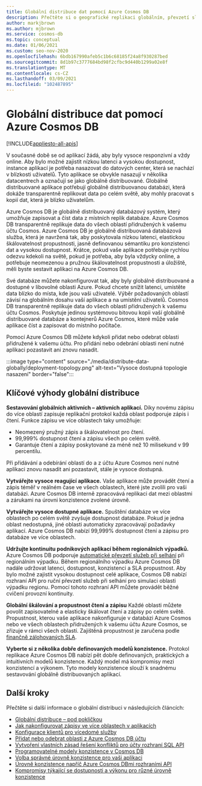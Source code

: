 ```yaml
---
title: Globální distribuce dat pomocí Azure Cosmos DB
description: Přečtěte si o geografické replikaci globálním, převzetí služeb při selhání a obnovení dat pomocí globálních databází z Azure Cosmos DB globálně distribuovanou databázovou službou pro více modelů.
author: markjbrown
ms.author: mjbrown
ms.service: cosmos-db
ms.topic: conceptual
ms.date: 01/06/2021
ms.custom: seo-nov-2020
ms.openlocfilehash: 6bdb167990afeb5c1b6c68185f24a8f930287bed
ms.sourcegitcommit: 8d1b97c3777684bd98f2cfbc9d440b1299a02e8f
ms.translationtype: MT
ms.contentlocale: cs-CZ
ms.lasthandoff: 03/09/2021
ms.locfileid: "102487895"
---
```

# <a name="distribute-your-data-globally-with-azure-cosmos-db"></a>Globální distribuce dat pomocí Azure Cosmos DB
[!INCLUDE[appliesto-all-apis](includes/appliesto-all-apis.md)]

V současné době se od aplikací žádá, aby byly vysoce responzivní a vždy online. Aby bylo možné zajistit nízkou latenci a vysokou dostupnost, instance aplikací je potřeba nasazovat do datových center, která se nachází v blízkosti uživatelů. Tyto aplikace se obvykle nasazují v několika datacentrech a označují se jako globálně distribuované. Globálně distribuované aplikace potřebují globálně distribuovanou databázi, která dokáže transparentně replikovat data po celém světě, aby mohly pracovat s kopií dat, která je blízko uživatelům. 

Azure Cosmos DB je globálně distribuovaný databázový systém, který umožňuje zapisovat a číst data z místních replik databáze. Azure Cosmos DB transparentně replikuje data do všech oblastí přidružených k vašemu účtu Cosmos. Azure Cosmos DB je globálně distribuovaná databázová služba, která je navržená tak, aby poskytovala nízkou latenci, elastickou škálovatelnost propustnosti, jasně definovanou sémantiku pro konzistenci dat a vysokou dostupnost. Krátce, pokud vaše aplikace potřebuje rychlou odezvu kdekoli na světě, pokud je potřeba, aby byla vždycky online, a potřebuje neomezenou a pružnou škálovatelnost propustnosti a úložiště, měli byste sestavit aplikaci na Azure Cosmos DB.

Své databáze můžete nakonfigurovat tak, aby byly globálně distribuované a dostupné v libovolné oblasti Azure. Pokud chcete snížit latenci, umístěte data blízko do místa, kde jsou vaši uživatelé. Výběr požadovaných oblastí závisí na globálním dosahu vaší aplikace a na umístění uživatelů. Cosmos DB transparentně replikuje data do všech oblastí přidružených k vašemu účtu Cosmos. Poskytuje jedinou systémovou bitovou kopii vaší globálně distribuované databáze a kontejnerů Azure Cosmos, které může vaše aplikace číst a zapisovat do místního počítače.

Pomocí Azure Cosmos DB můžete kdykoli přidat nebo odebrat oblasti přidružené k vašemu účtu. Pro přidání nebo odebrání oblasti není nutné aplikaci pozastavit ani znovu nasadit.

:::image type="content" source="./media/distribute-data-globally/deployment-topology.png" alt-text="Vysoce dostupná topologie nasazení" border="false":::

## <a name="key-benefits-of-global-distribution"></a>Klíčové výhody globální distribuce

**Sestavování globálních aktivních – aktivních aplikací.** Díky novému zápisu do více oblastí zapisuje replikační protokol každá oblast podporuje zápis i čtení. Funkce zápisu ve více oblastech taky umožňuje:

- Neomezený pružný zápis a škálovatelnost pro čtení.
- 99,999% dostupnost čtení a zápisu všech po celém světě.
- Garantuje čtení a zápisy poskytované za méně než 10 milisekund v 99 percentilu.

Při přidávání a odebírání oblastí do a z účtu Azure Cosmos není nutné aplikaci znovu nasadit ani pozastavit, stále je vysoce dostupná.

**Vytvářejte vysoce reagující aplikace.** Vaše aplikace může provádět čtení a zápis téměř v reálném čase ve všech oblastech, které jste zvolili pro vaši databázi. Azure Cosmos DB interně zpracovává replikaci dat mezi oblastmi a zárukami na úrovni konzistence zvolené úrovně.

**Vytvářejte vysoce dostupné aplikace.** Spuštění databáze ve více oblastech po celém světě zvyšuje dostupnost databáze. Pokud je jedna oblast nedostupná, jiné oblasti automaticky zpracovávají požadavky aplikací. Azure Cosmos DB nabízí 99,999% dostupnost čtení a zápisu pro databáze ve více oblastech.

**Udržujte kontinuitu podnikových aplikací během regionálních výpadků.** Azure Cosmos DB podporuje [automatické převzetí služeb při selhání](how-to-manage-database-account.md#automatic-failover) při regionálním výpadku. Během regionálního výpadku Azure Cosmos DB nadále udržovat latenci, dostupnost, konzistenci a SLA propustnost. Aby bylo možné zajistit vysokou dostupnost celé aplikace, Cosmos DB nabízí rozhraní API pro ruční převzetí služeb při selhání pro simulaci oblasti výpadku regionu. Pomocí tohoto rozhraní API můžete provádět běžné cvičení provozní kontinuity.

**Globální škálování a propustnost čtení a zápisu** Každé oblasti můžete povolit zapisovatelné a elasticky škálovat čtení a zápisy po celém světě. Propustnost, kterou vaše aplikace nakonfiguruje v databázi Azure Cosmos nebo ve všech oblastech přidružených k vašemu účtu Azure Cosmos, se zřizuje v rámci všech oblastí. Zajištěná propustnost je zaručena podle [finančně zálohovaných SLA](https://azure.microsoft.com/support/legal/sla/cosmos-db/v1_3/).

**Vyberte si z několika dobře definovaných modelů konzistence.** Protokol replikace Azure Cosmos DB nabízí pět dobře definovaných, praktických a intuitivních modelů konzistence. Každý model má kompromisy mezi konzistencí a výkonem. Tyto modely konzistence slouží k snadnému sestavování globálně distribuovaných aplikací.

## <a name="next-steps"></a><a id="Next Steps"></a>Další kroky

Přečtěte si další informace o globální distribuci v následujících článcích:

* [Globální distribuce – pod pokličkou](global-dist-under-the-hood.md)
* [Jak nakonfigurovat zápisy ve více oblastech v aplikacích](how-to-multi-master.md)
* [Konfigurace klientů pro vícedomé služby](how-to-manage-database-account.md#configure-multiple-write-regions)
* [Přidat nebo odebrat oblasti z Azure Cosmos DB účtu](how-to-manage-database-account.md#addremove-regions-from-your-database-account)
* [Vytvoření vlastních zásad řešení konfliktů pro účty rozhraní SQL API](how-to-manage-conflicts.md#create-a-custom-conflict-resolution-policy)
* [Programovatelné modely konzistence v Cosmos DB](consistency-levels.md)
* [Volba správné úrovně konzistence pro vaši aplikaci](./consistency-levels.md)
* [Úrovně konzistence napříč Azure Cosmos DBmi rozhraními API](./consistency-levels.md)
* [Kompromisy týkající se dostupnosti a výkonu pro různé úrovně konzistence](./consistency-levels.md)